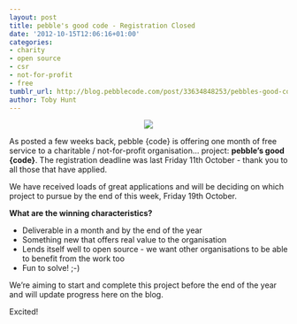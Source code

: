```yaml
---
layout: post
title: pebble's good code - Registration Closed
date: '2012-10-15T12:06:16+01:00'
categories:
- charity
- open source
- csr
- not-for-profit
- free
tumblr_url: http://blog.pebblecode.com/post/33634848253/pebbles-good-code-registration-closed
author: Toby Hunt
---
```

<center><p><img src="http://media.tumblr.com/tumblr_mbxld2OF831qa7q62.jpg"/></p></center>

<p>As posted a few weeks back, pebble {code} is offering one month of free service to a charitable / not-for-profit organisation&hellip; project: <b>pebble’s good {code}</b>. The registration deadline was last Friday 11th October - thank you to all those that have applied.</p>

<p>We have received loads of great applications and will be deciding on which project to pursue by the end of this week, Friday 19th October. </p>

<p><b>What are the winning characteristics?</b></p>

<ul><li>Deliverable in a month and by the end of the year</li>
<li>Something new that offers real value to the organisation</li>
<li>Lends itself well to open source - we want other organisations to be able to benefit from the work too</li>
<li>Fun to solve! ;-)</li>
</ul><p>We’re aiming to start and complete this project before the end of the year and will update progress here on the blog. </p>

<p>Excited!</p>
